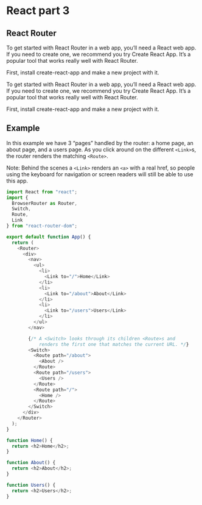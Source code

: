 # React part 3

## React Router

To get started with React Router in a web app, you’ll need a React web app. If you need to create one, we recommend you try Create React App. It’s a popular tool that works really well with React Router.

First, install create-react-app and make a new project with it.

To get started with React Router in a web app, you’ll need a React web app. If you need to create one, we recommend you try Create React App. It’s a popular tool that works really well with React Router.

First, install create-react-app and make a new project with it.

## Example

In this example we have 3 “pages” handled by the router: a home page, an about page, and a users page. As you click around on the different ```<Link>```s, the router renders the matching ```<Route>```.

Note: Behind the scenes a ```<Link>``` renders an ```<a>``` with a real href, so people using the keyboard for navigation or screen readers will still be able to use this app.

```javascript
import React from "react";
import {
  BrowserRouter as Router,
  Switch,
  Route,
  Link
} from "react-router-dom";

export default function App() {
  return (
    <Router>
      <div>
        <nav>
          <ul>
            <li>
              <Link to="/">Home</Link>
            </li>
            <li>
              <Link to="/about">About</Link>
            </li>
            <li>
              <Link to="/users">Users</Link>
            </li>
          </ul>
        </nav>

        {/* A <Switch> looks through its children <Route>s and
            renders the first one that matches the current URL. */}
        <Switch>
          <Route path="/about">
            <About />
          </Route>
          <Route path="/users">
            <Users />
          </Route>
          <Route path="/">
            <Home />
          </Route>
        </Switch>
      </div>
    </Router>
  );
}

function Home() {
  return <h2>Home</h2>;
}

function About() {
  return <h2>About</h2>;
}

function Users() {
  return <h2>Users</h2>;
}
```


